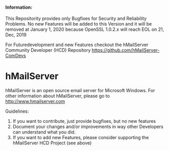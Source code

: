 #### Information:

This Repositority provides only Bugfixes for Security and Reliability Problems.
No new Features will be added to this Version and it will be removed at January 1, 2020
because OpenSSL 1.0.2.x will reach EOL on 21, Dec, 2019

For Futuredevelopment and new Features checkout the hMailServer Community Developer (HCD) 
Repository https://github.com/hMailServer-ComDevs

hMailServer
===========

hMailServer is an open source email server for Microsoft Windows.
For other information about hMailServer, please go to http://www.hmailserver.com

Guidelines:
1) If you want to contribute, just provide bugfixes, but no new features
2) Document your changes and/or improvements in way other Developers can understand what you did.
3) If you want to add new Features, please consider supporting the hMailServer HCD Project (see above)
